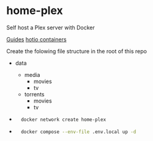 # home-plex
Self host a Plex server with Docker

[Guides](https://trash-guides.info/)
[hotio containers](https://hotio.dev/containers)



Create the folowing file structure in the root of this repo
- data
    - media
        - movies
        - tv
    - torrents
        - movies
        - tv

- ```bash
    docker network create home-plex
    ```
- ```bash
    docker compose --env-file .env.local up -d
    ```
